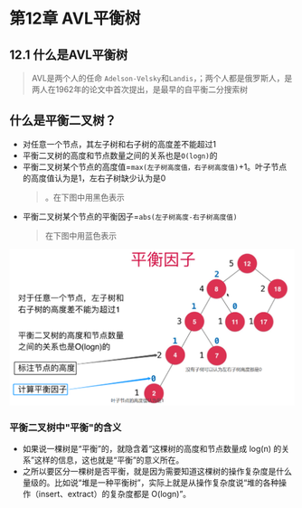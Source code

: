 # 第12章 AVL平衡树
## 12.1 什么是AVL平衡树
> AVL是两个人的任命 `Adelson-Velsky`和`Landis`，；两个人都是俄罗斯人，是两人在1962年的论文中首次提出，是最早的自平衡二分搜索树
## 什么是平衡二叉树？
+ 对任意一个节点，其左子树和右子树的高度差不能超过1
+ 平衡二叉树的高度和节点数量之间的关系也是`O(logn)`的
+ 平衡二叉树某个节点的高度值=`max(左子树高度值，右子树高度值)`+1。叶子节点的高度值认为是1，左右子树缺少认为是0
  > 。在下图中用黑色表示
+ 平衡二叉树某个节点的平衡因子=`abs(左子树高度-右子树高度值)`
  > 在下图中用蓝色表示

![计算节点高度和平衡因子](images/第12章_AVL平衡树/计算节点高度和平衡因子.png)
### 平衡二叉树中"平衡"的含义
+ 如果说一棵树是“平衡”的，就隐含着“这棵树的高度和节点数量成 log(n) 的关系”这样的信息，这也就是“平衡”的意义所在。
+ 之所以要区分一棵树是否平衡，就是因为需要知道这棵树的操作复杂度是什么量级的。比如说“堆是一种平衡树”，实际上就是从操作复杂度说“堆的各种操作（insert、extract）的复杂度都是 O(logn)”。